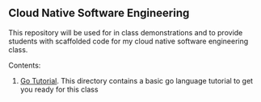 ## Cloud Native Software Engineering

This repository will be used for in class demonstrations and to provide students with scaffolded code for my cloud native software engineering class.

Contents:

1. [Go Tutorial](./gotutorial/).  This directory contains a basic go language tutorial to get you ready for this class
